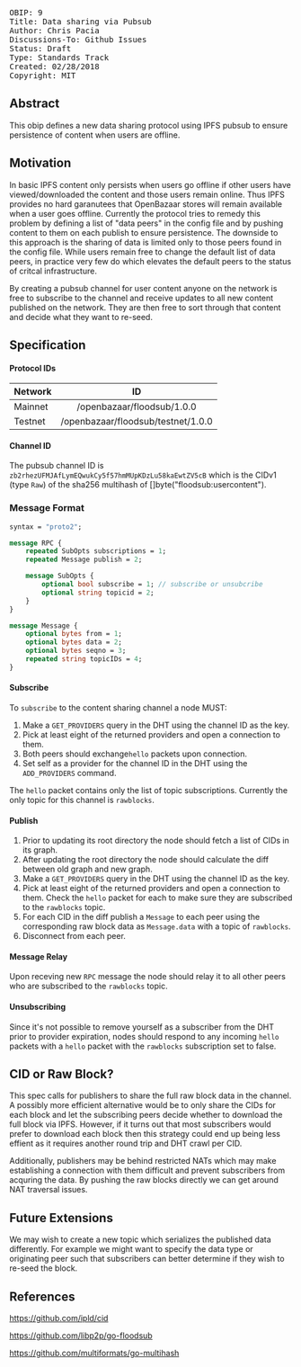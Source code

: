 <pre>
OBIP: 9
Title: Data sharing via Pubsub
Author: Chris Pacia <chris@ob1.io>
Discussions-To: Github Issues
Status: Draft
Type: Standards Track
Created: 02/28/2018
Copyright: MIT
</pre>

## Abstract
This obip defines a new data sharing protocol using IPFS pubsub to ensure persistence of content when users are offline.

## Motivation
In basic IPFS content only persists when users go offline if other users have viewed/downloaded the content and those users remain online. Thus IPFS provides no hard garanutees that OpenBazaar stores will remain available when a user goes offline. Currently the protocol tries to remedy this problem by defining a list of "data peers" in the config file and
by pushing content to them on each publish to ensure persistence. The downside to this approach is the sharing of data is limited only to those peers found in the config file. While users remain free to change the default list of data peers, in practice very few do which elevates the default peers to the status of critcal infrastructure. 

By creating a pubsub channel for user content anyone on the network is free to subscribe to the channel and receive updates to all new content published on the network. They are then free to sort through that content and decide what they want to re-seed.

## Specification

#### Protocol IDs
| Network       | ID            | 
| ------------- |:-------------:|
| Mainnet       | /openbazaar/floodsub/1.0.0 | 
| Testnet       |  /openbazaar/floodsub/testnet/1.0.0      |

#### Channel ID

The pubsub channel ID is `zb2rhezUFMJAfLymEQwukCy5f57hmMUpKDzLu58kaEwtZV5cB` which is the CIDv1 (type `Raw`) of the sha256 multihash of []byte("floodsub:usercontent").

### Message Format
```protobuf
syntax = "proto2";

message RPC {
	repeated SubOpts subscriptions = 1;
	repeated Message publish = 2;

	message SubOpts {
		optional bool subscribe = 1; // subscribe or unsubcribe
		optional string topicid = 2;
	}
}

message Message {
	optional bytes from = 1;
	optional bytes data = 2;
	optional bytes seqno = 3;
	repeated string topicIDs = 4;
}
```

#### Subscribe

To `subscribe` to the content sharing channel a node MUST:

1) Make a `GET_PROVIDERS` query in the DHT using the channel ID as the key.
2) Pick at least eight of the returned providers and open a connection to them.
3) Both peers should exchange`hello` packets upon connection.
4) Set self as a provider for the channel ID in the DHT using the `ADD_PROVIDERS` command.

The `hello` packet contains only the list of topic subscriptions. Currently the only topic for this channel is `rawblocks`. 

#### Publish

1) Prior to updating its root directory the node should fetch a list of CIDs in its graph.
2) After updating the root directory the node should calculate the diff between old graph and new graph.
3) Make a `GET_PROVIDERS` query in the DHT using the channel ID as the key.
4) Pick at least eight of the returned providers and open a connection to them. Check the `hello` packet for each to make sure they are subscribed to the `rawblocks` topic.
5) For each CID in the diff publish a `Message` to each peer using the corresponding raw block data as `Message.data` with a topic of `rawblocks`. 
6) Disconnect from each peer.

#### Message Relay

Upon receving new `RPC` message the node should relay it to all other peers who are subscribed to the `rawblocks` topic.

#### Unsubscribing

Since it's not possible to remove yourself as a subscriber from the DHT prior to provider expiration, nodes should respond to any incoming `hello` packets with a `hello` packet with the `rawblocks` subscription set to false.

## CID or Raw Block?

This spec calls for publishers to share the full raw block data in the channel. A possibly more efficient alternative would be to only share the CIDs for each block and let the subscribing peers decide whether to download the full block via IPFS. However, if it turns out that most subscribers would prefer to download each block then this strategy could end up being less effient as it requires another round trip and DHT crawl per CID. 

Additionally, publishers may be behind restricted NATs which may make establishing a connection with them difficult and prevent subscribers from acquring the data. By pushing the raw blocks directly we can get around NAT traversal issues. 

## Future Extensions

We may wish to create a new topic which serializes the published data differently. For example we might want to specify the data type or originating peer such that subscribers can better determine if they wish to re-seed the block.

## References

https://github.com/ipld/cid

https://github.com/libp2p/go-floodsub

https://github.com/multiformats/go-multihash

